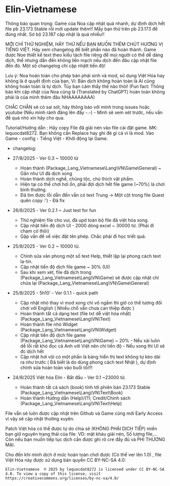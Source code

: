 # Elin-Vietnamese
Thông báo quan trọng: Game của Noa cập nhật quá nhanh, dự định dịch hết file pb 23.173 Stable rồi mới update thêm!! Mấy bạn thử trên pb 23.173 để đúng nhất. Sơ bộ 23.187 cập nhật là quá nhiều!!

MỚI CHỈ THỬ NGHIỆM, HÃY THỬ NẾU BẠN MUỐN THÊM CHÚT HƯƠNG VỊ TIẾNG VIỆT. Hãy xem changelog để biết phần nào đã hoàn thành.
Game được Noe thiết kế text theo kiểu tách file riêng để mọi người có thể dễ dàng dịch, thế nhưng dẫn đến không liền mạch nếu dịch đến đâu cập nhật file đến đó. Một số changelog chỉ cập nhậtt tiến độ!

Lưu ý: Noa hoàn toàn cho phép bản phái sinh và mod, sử dụng Việt Hóa hay không là ở quyết định của bạn, Vì: Bản dịch không hoàn toàn là AI cũng không hoàn toàn là tự dịch. Tùy bạn cảm thấy thế nào thôi!
(Fun fact: Thông báo khi cập nhật của Noa cũng là (Translated by ChatGPT) hoàn toàn không phải là của mình thêm đâu NHAAAAAAAA)

CHẮC CHẮN sẽ có sai sót, hãy thông báo với mình trong issues hoặc youtube (Nếu mình rảnh đăng lên đấy -.-) - Mình sẽ xem xét trước, nếu vấn đề quá nhỏ xin hãy cho qua.

Tutorial/Hướng dẫn :
Hãy copy File đã giải nén vào file cài đặt game. MK: lequocdat8272.
Bạn không cần Replace hay ghi đè gì cả vì là mod.
Vào Game - config - Tiếng Việt - Khởi động lại Game.

- changelog:
- 27/8/2025 - Ver 0.3 ~ 10000 từ
  + Hoàn thành (Package\_Lang_Vietnamese\Lang\VN\Game\General) ~ Gần như UI đã dịch xong
  + Hoàn thành dịch nghề, chủng tộc, chú thích vật phẩm.
  + Hiện tại có thể chơi hơi ổn, phải đợi dịch hết file game (~70%) là chơi bình thường.
  + Đã tìm được lỗi dẫn đến vẫn có text Trung -> Một cột trong file Quest quên copy :') - Đã fix
  
- 26/8/2025 - Ver 0.2.1 ~ Just test for fun
  + Thử nghiệm file cho vui, đã upd toàn bộ file đã việt hóa xong.
  + Cập nhật tiến độ dịch UI - 2000 dòng excel ~ 30000 từ. (Phải đi chạm cỏ thôi)
  + Gặp vấn đề về việc đặt tên phép. Chắc phải đi học triết quá.
  
- 25/8/2025 - Ver 0.2 ~ 10000 từ.
  + Chỉnh sửa văn phong một số text Help, thiết lập lại phong cách text la-tin.
  + Cập nhật tiến độ dịch file game ~ 30% (UI)
  + Sau khi xem xét, file đã dịch trong (Package\_Lang_Vietnamese\Lang\VN\Game) sẽ được cập nhật chỉ chừa lại (Package\_Lang_Vietnamese\Lang\VN\Game\General)
  
- 25/8/2025 - 5h10' - Ver 0.1.1 - quick path
  + Cập nhật nhỏ thay vì mod xong chỉ vô ngắm thì giờ có thể tương đối chơi với English ( Nhiều chỗ vẫn chưa can thiệp được )
  + Hoàn thành tất cả dạng text (file txt dễ việt hóa nhất) (Package\_Lang_Vietnamese\Lang\VN\Text)
  + Hoàn thành file nhỏ Widget (Package\_Lang_Vietnamese\Lang\VN\Widget)
  + Cập nhật tiến độ dịch file game (Package\_Lang_Vietnamese\Lang\VN\Game) ~ 20% - Nếu xài luôn dễ lỗi rất khó đọc cả Anh với Việt nên chỉ tiến độ - Nếu xong thì UI sẽ đc dịch hết
  + Cập nhật hơi vội có một phần là bảng hiển thị text không tự kéo dài ra như trước ( Đã biết là do dùng phong cách text Nhật ), dự định chỉnh sửa hoàn toàn vào buổi tối!!!
    
- 24/8/2025 Việt hóa Elin - Bắt đầu - Ver 0.1 ~23000 từ.
  + Hoàn thành tất cả sách (book) tính tới phiên bản 23.173 Stable (Package\_Lang_Vietnamese\Lang\VN\Text\Book)
  + Hoàn thành Hướng dẫn (Help)/(?); Credit/Chính sách (Package\_Lang_Vietnamese\Lang\VN\Text\Help)

File vẫn sẽ luôn được cập nhật trên Github và Game cũng mới Early Access vì vậy sẽ cập nhật thường xuyên.

Patch Việt hóa có thể được tự do chia sẻ (KHÔNG PHẢI DỊCH TIẾP) miến bạn giữ nguyên trạng thái của file. VD: mật khảu giải nén, Số lượng file,...
Còn nếu bạn muốn tiếp tục dịch cần được ghi rõ cre đầy đủ và PHI THƯƠNG MẠI.

Cho đến khi mình dịch ở mức hoàn toàn chơi được (Có thể ver lên 1.0) , file Việt Hóa này được sử dụng bản quyền CC BY-NC-SA 4.0:

    Elin-Vietnamese  © 2025 by lequocdat8272 is licensed under CC BY-NC-SA 4.0. To view a copy of this license, visit https://creativecommons.org/licenses/by-nc-sa/4.0/
